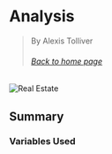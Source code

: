 #  Analysis
> By Alexis Tolliver
> ###### [Back to home page](https://alexisr1990.github.io/Alexis-Tolliver-Portfolio/)
> 
![Real Estate]()


## Summary

### Variables Used

